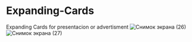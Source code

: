 # Expanding-Cards
Expanding Cards for presentacion or advertisment
![Снимок экрана (26)](https://user-images.githubusercontent.com/118556086/226628139-f39f1a57-2f76-4386-9ad0-6d1de8ea6bae.png)
![Снимок экрана (27)](https://user-images.githubusercontent.com/118556086/226628151-0cf650ec-dd67-482c-8418-47e32ddf9a54.png)
